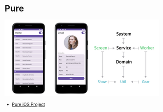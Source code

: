 # Pure

![Architecture](asset-pure-android.jpg)


* [Pure iOS Project](https://github.com/kiroshin/PureIOS)

